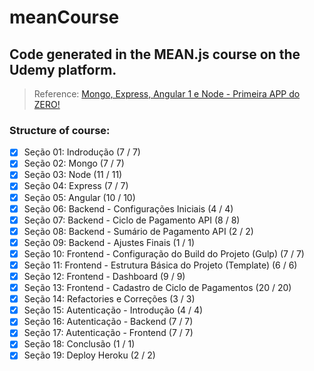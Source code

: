 # meanCourse

## Code generated in the MEAN.js course on the Udemy platform.

> Reference: [Mongo, Express, Angular 1 e Node - Primeira APP do ZERO!](https://www.udemy.com/course/mean-primeira-aplicacao-do-zero/)

### Structure of course:

- [x] Seção 01: Indrodução (7 / 7)
- [x] Seção 02: Mongo (7 / 7)
- [x] Seção 03: Node (11 / 11)
- [x] Seção 04: Express (7 / 7)
- [x] Seção 05: Angular (10 / 10)
- [x] Seção 06: Backend - Configurações Iniciais (4 / 4)
- [x] Seção 07: Backend - Ciclo de Pagamento API (8 / 8)
- [x] Seção 08: Backend - Sumário de Pagamento API (2 / 2)
- [x] Seção 09: Backend - Ajustes Finais (1 / 1)
- [x] Seção 10: Frontend - Configuração do Build do Projeto (Gulp) (7 / 7)
- [x] Seção 11: Frontend - Estrutura Básica do Projeto (Template) (6 / 6)
- [x] Seção 12: Frontend - Dashboard (9 / 9)
- [x] Seção 13: Frontend - Cadastro de Ciclo de Pagamentos (20 / 20)
- [x] Seção 14: Refactories e Correções (3 / 3)
- [x] Seção 15: Autenticação - Introdução (4 / 4)
- [x] Seção 16: Autenticação - Backend (7 / 7)
- [x] Seção 17: Autenticação - Frontend (7 / 7)
- [x] Seção 18: Conclusão (1 / 1)
- [x] Seção 19: Deploy Heroku (2 / 2)
